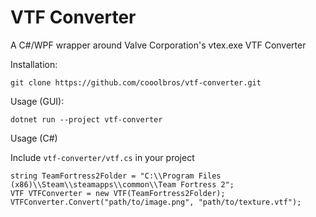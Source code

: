 # VTF Converter

A C#/WPF wrapper around Valve Corporation's vtex.exe VTF Converter

Installation:

```git clone https://github.com/cooolbros/vtf-converter.git```

Usage (GUI):

```dotnet run --project vtf-converter```

Usage (C#)

Include `vtf-converter/vtf.cs` in your project

```
string TeamFortress2Folder = "C:\\Program Files (x86)\\Steam\\steamapps\\common\\Team Fortress 2";
VTF VTFConverter = new VTF(TeamFortress2Folder);
VTFConverter.Convert("path/to/image.png", "path/to/texture.vtf");
```